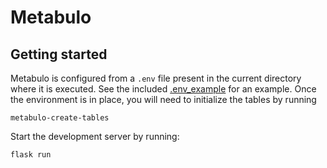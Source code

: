 Metabulo
========

Getting started
---------------

Metabulo is configured from a `.env` file present in the current directory
where it is executed.  See the included [.env_example](./.env_example) for an
example.  Once the environment is in place, you will need to initialize the
tables by running
```
metabulo-create-tables
```

Start the development server by running:
```
flask run
```
